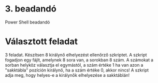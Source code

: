 # 3. beadandó
Power Shell beadandó
# Választott feladat
3 feladat.	Készítsen 8 királynő elhelyezést ellenőrző szkriptet. A szkript fogadjon egy fájlt, amelynek 8 sora van, a sorokban 8 szám. A számokat a sorban helyköz választja el egymástól, a szám értéke 1 ha van azon a "sakktábla" pozíción királynő, ha a szám értéke 0, akkor nincs! A szkript adja meg, hogy helyes-e a királynők elhelyezése a sakktáblán!
